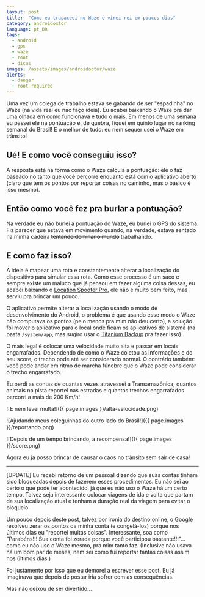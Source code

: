 ```yaml
---
layout: post
title:  "Como eu trapaceei no Waze e virei rei em poucos dias"
category: androidoxtor
language: pt_BR
tags:
  - android
  - gps
  - waze
  - root
  - dicas
images: /assets/images/androidoctor/waze
alerts:
  - danger
  - root-required
---
```


Uma vez um colega de trabalho estava se gabando de ser "espadinha" no Waze (na vida real eu nāo faço ideia). Eu acabei baixando o Waze pra dar uma olhada em como funcionava e tudo o mais. Em menos de uma semana eu passei ele na pontuação e, de quebra, fiquei em quinto lugar no ranking semanal do Brasil! E o melhor de tudo: eu nem sequer usei o Waze em trânsito!

## Ué! E como você conseguiu isso?

A resposta está na forma como o Waze calcula a pontuação: ele o faz baseado no tanto que você percorre enquanto está com o aplicativo aberto (claro que tem os pontos por reportar coisas no caminho, mas o básico é isso mesmo).

## Então como você fez pra burlar a pontuação?

Na verdade eu não burlei a pontuação do Waze, eu burlei o GPS do sistema. Fiz parecer que estava em movimento quando, na verdade, estava sentado na minha cadeira ~~tentando dominar o mundo~~ trabalhando.

## E como faz isso?

A ideia é mapear uma rota e constantemente alterar a localização do dispositivo para simular essa rota. Como esse processo é um saco e sempre existe um maluco que já pensou em fazer alguma coisa dessas, eu acabei baixando o [Location Spoofer Pro][], ele não é muito bem feito, mas serviu pra brincar um pouco.

O aplicativo permite alterar a localização usando o modo de desenvolvimento do Android, o problema é que usando esse modo o Waze não computava os pontos (pelo menos pra mim não deu certo), a solução foi mover o aplicativo para o local onde ficam os aplicativos de sistema (na pasta `/system/app`, mas sugiro usar o [Titanium Backup][] pra fazer isso).

O mais legal é colocar uma velocidade muito alta e passar em locais engarrafados. Dependendo de como o Waze coletou as informações e do seu score, o trecho pode até ser considerado normal. O contrário também: você pode andar em ritmo de marcha fúnebre que o Waze pode considerar o trecho engarrafado.

Eu perdi as contas de quantas vezes atravessei a Transamazônica, quantos animais na pista reportei nas estradas e quantos trechos engarrafados percorri a mais de 200 Km/h!

![E nem levei multa!]({{ page.images }}/alta-velocidade.png)

![Ajudando meus coleguinhas do outro lado do Brasil!]({{ page.images }}/reportando.png)

![Depois de um tempo brincando, a recompensa!]({{ page.images }}/score.png)

Agora eu já posso brincar de causar o caos no trânsito sem sair de casa!

---

[UPDATE] Eu recebi retorno de um pessoal dizendo que suas contas tinham sido bloqueadas depois de fazerem esses procedimentos. Eu não sei ao certo o que pode ter acontecido, já que eu não uso o Waze há um certo tempo. Talvez seja interessante colocar viagens de ida e volta que partam da sua localização atual e tenham a duração real da viagem para evitar o bloqueio.

Um pouco depois deste post, talvez por ironia do destino online, o Google resolveu zerar os pontos da minha conta (e congelá-los) porque nos últimos dias eu "reportei muitas coisas". Interessante, soa como "Parabéns!!! Sua conta foi zerada porque você participou bastante!!!"... como eu não uso o Waze mesmo, pra mim tanto faz. (Inclusive não usava há um bom par de meses, nem sei como fui reportar tantas coisas assim nos últimos dias.)

Foi justamente por isso que eu demorei a escrever esse post. Eu já imaginava que depois de postar iria sofrer com as consequências.

Mas não deixou de ser divertido...

[location spoofer pro]: <https://play.google.com/store/apps/details?id=org.ajeje.locationspooferpro>
[titanium backup]: <https://play.google.com/store/apps/details?id=com.keramidas.TitaniumBackup>
